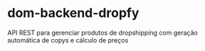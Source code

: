 # dom-backend-dropfy
API REST para gerenciar produtos de dropshipping com geração automática de copys e cálculo de preços
